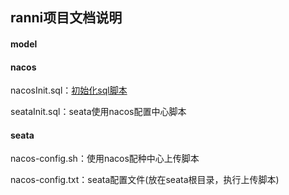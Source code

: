 ## ranni项目文档说明


#### model

#### nacos
 nacosInit.sql：[初始化sql脚本](https://github.com/alibaba/nacos/blob/master/config/src/main/resources/META-INF/nacos-db.sql)
 
 seataInit.sql：seata使用nacos配置中心脚本


#### seata
 nacos-config.sh：使用nacos配种中心上传脚本
 
 nacos-config.txt：seata配置文件(放在seata根目录，执行上传脚本)


